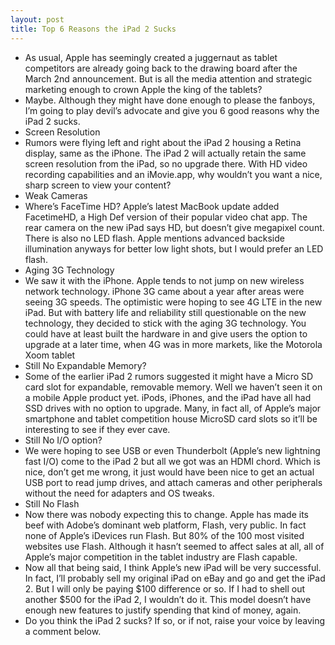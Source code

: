 ```yaml
---
layout: post
title: Top 6 Reasons the iPad 2 Sucks
---
```

* As usual, Apple has seemingly created a juggernaut as tablet competitors are already going back to the drawing board after the March 2nd announcement. But is all the media attention and strategic marketing enough to crown Apple the king of the tablets?
* Maybe. Although they might have done enough to please the fanboys, I’m going to play devil’s advocate and give you 6 good reasons why the iPad 2 sucks.
* Screen Resolution
* Rumors were flying left and right about the iPad 2 housing a Retina display, same as the iPhone. The iPad 2 will actually retain the same screen resolution from the iPad, so no upgrade there. With HD video recording capabilities and an iMovie.app, why wouldn’t you want a nice, sharp screen to view your content?
* Weak Cameras
* Where’s FaceTime HD? Apple’s latest MacBook update added FacetimeHD, a High Def version of their popular video chat app. The rear camera on the new iPad says HD, but doesn’t give megapixel count. There is also no LED flash. Apple mentions advanced backside illumination anyways for better low light shots, but I would prefer an LED flash.
* Aging 3G Technology
* We saw it with the iPhone. Apple tends to not jump on new wireless network technology. iPhone 3G came about a year after areas were seeing 3G speeds. The optimistic were hoping to see 4G LTE in the new iPad. But with battery life and reliability still questionable on the new technology, they decided to stick with the aging 3G technology. You could have at least built the hardware in and give users the option to upgrade at a later time, when 4G was in more markets, like the Motorola Xoom tablet
* Still No Expandable Memory?
* Some of the earlier iPad 2 rumors suggested it might have a Micro SD card slot for expandable, removable memory. Well we haven’t seen it on a mobile Apple product yet. iPods, iPhones, and the iPad have all had SSD drives with no option to upgrade. Many, in fact all, of Apple’s major smartphone and tablet competition house MicroSD card slots so it’ll be interesting to see if they ever cave.
* Still No I/O option?
* We were hoping to see USB or even Thunderbolt (Apple’s new lightning fast I/O) come to the iPad 2 but all we got was an HDMI chord. Which is nice, don’t get me wrong, it just would have been nice to get an actual USB port to read jump drives, and attach cameras and other peripherals without the need for adapters and OS tweaks.
* Still No Flash
* Now there was nobody expecting this to change. Apple has made its beef with Adobe’s dominant web platform, Flash, very public. In fact none of Apple’s iDevices run Flash. But 80% of the 100 most visited websites use Flash. Although it hasn’t seemed to affect sales at all, all of Apple’s major competition in the tablet industry are Flash capable.
* Now all that being said, I think Apple’s new iPad will be very successful. In fact, I’ll probably sell my original iPad on eBay and go and get the iPad 2. But I will only be paying $100 difference or so. If I had to shell out another $500 for the iPad 2, I wouldn’t do it. This model doesn’t have enough new features to justify spending that kind of money, again.
* Do you think the iPad 2 sucks? If so, or if not, raise your voice by leaving a comment below.

